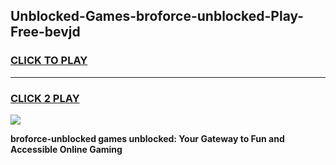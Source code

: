 
## Unblocked-Games-broforce-unblocked-Play-Free-bevjd
<h3>
<a href="https://premium76.site?title=broforce-unblocked&ref=23A">CLICK TO PLAY</a></h3>
<hr>

<h3>
<a href="https://premium76.site?title=broforce-unblocked&ref=23A">CLICK 2 PLAY</a>
  
</h3>

<a href="https://premium76.site?title=broforce-unblocked&ref=23A"><img src="https://clearcache.store/games.png"></a>


**broforce-unblocked games unblocked: Your Gateway to Fun and Accessible Online Gaming**
